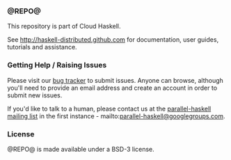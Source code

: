 ### @REPO@

This repository is part of Cloud Haskell.

See http://haskell-distributed.github.com for documentation, user guides,
tutorials and assistance.

### Getting Help / Raising Issues

Please visit our [bug tracker](http://cloud-haskell.atlassian.net) to submit
issues. Anyone can browse, although you'll need to provide an email address
and create an account in order to submit new issues.

If you'd like to talk to a human, please contact us at the
[parallel-haskell mailing list](parallel-haskell@googlegroups.com) in
the first instance - mailto:parallel-haskell@googlegroups.com.

### License

@REPO@ is made available under a BSD-3 license.
